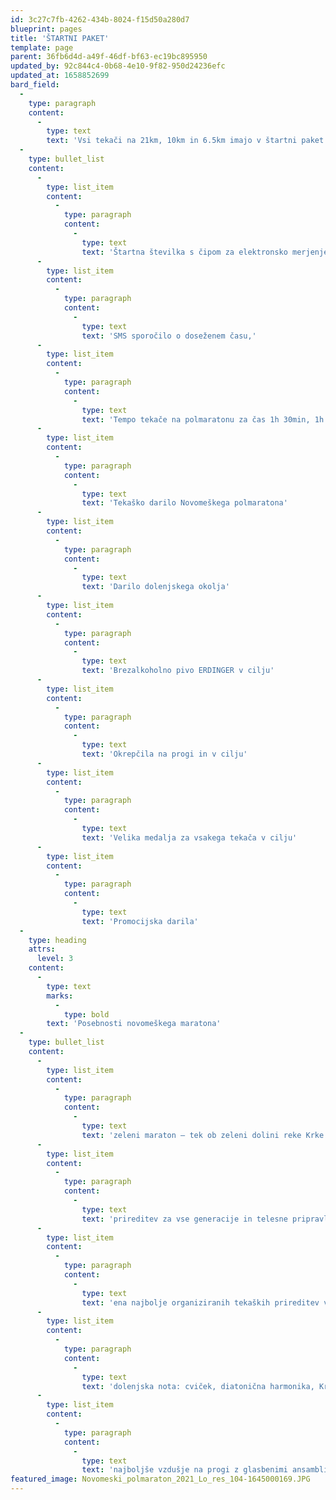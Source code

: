 ```yaml
---
id: 3c27c7fb-4262-434b-8024-f15d50a280d7
blueprint: pages
title: 'ŠTARTNI PAKET'
template: page
parent: 36fb6d4d-a49f-46df-bf63-ec19bc895950
updated_by: 92c844c4-0b68-4e10-9f82-950d24236efc
updated_at: 1658852699
bard_field:
  -
    type: paragraph
    content:
      -
        type: text
        text: 'Vsi tekači na 21km, 10km in 6.5km imajo v štartni paket vključeno:'
  -
    type: bullet_list
    content:
      -
        type: list_item
        content:
          -
            type: paragraph
            content:
              -
                type: text
                text: 'Štartna številka s čipom za elektronsko merjenje časov'
      -
        type: list_item
        content:
          -
            type: paragraph
            content:
              -
                type: text
                text: 'SMS sporočilo o doseženem času,'
      -
        type: list_item
        content:
          -
            type: paragraph
            content:
              -
                type: text
                text: 'Tempo tekače na polmaratonu za čas 1h 30min, 1h 40min, 1h 50min, 2h 00min in 2h 10min'
      -
        type: list_item
        content:
          -
            type: paragraph
            content:
              -
                type: text
                text: 'Tekaško darilo Novomeškega polmaratona'
      -
        type: list_item
        content:
          -
            type: paragraph
            content:
              -
                type: text
                text: 'Darilo dolenjskega okolja'
      -
        type: list_item
        content:
          -
            type: paragraph
            content:
              -
                type: text
                text: 'Brezalkoholno pivo ERDINGER v cilju'
      -
        type: list_item
        content:
          -
            type: paragraph
            content:
              -
                type: text
                text: 'Okrepčila na progi in v cilju'
      -
        type: list_item
        content:
          -
            type: paragraph
            content:
              -
                type: text
                text: 'Velika medalja za vsakega tekača v cilju'
      -
        type: list_item
        content:
          -
            type: paragraph
            content:
              -
                type: text
                text: 'Promocijska darila'
  -
    type: heading
    attrs:
      level: 3
    content:
      -
        type: text
        marks:
          -
            type: bold
        text: 'Posebnosti novomeškega maratona'
  -
    type: bullet_list
    content:
      -
        type: list_item
        content:
          -
            type: paragraph
            content:
              -
                type: text
                text: 'zeleni maraton – tek ob zeleni dolini reke Krke'
      -
        type: list_item
        content:
          -
            type: paragraph
            content:
              -
                type: text
                text: 'prireditev za vse generacije in telesne pripravljenosti'
      -
        type: list_item
        content:
          -
            type: paragraph
            content:
              -
                type: text
                text: 'ena najbolje organiziranih tekaških prireditev v Sloveniji'
      -
        type: list_item
        content:
          -
            type: paragraph
            content:
              -
                type: text
                text: 'dolenjska nota: cviček, diatonična harmonika, Krka, Trška gora, Novo mesto – mesto Situl'
      -
        type: list_item
        content:
          -
            type: paragraph
            content:
              -
                type: text
                text: 'najboljše vzdušje na progi z glasbenimi ansambli (tudi z diatoničnimi harmonikami)'
featured_image: Novomeski_polmaraton_2021_Lo_res_104-1645000169.JPG
---
```

